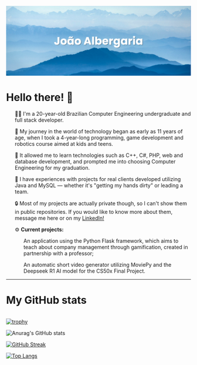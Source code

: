 [![MasterHead](banner(1).png)](https://github.com/Jvab1609)

<h1>Hello there! 👋</h1>
<ul>👨‍💻 I'm a 20-year-old Brazilian Computer Engineering undergraduate and full stack developer.<br></ul>
<ul>🌱 My journey in the world of technology began as early as 11 years of age, when I took a 4-year-long programming, game development and robotics course aimed at kids and teens.<br></ul>
<ul>🤖 It allowed me to learn technologies such as C++, C#, PHP, web and database development, and prompted me into choosing Computer Engineering for my graduation.</ul>
<ul>🧠 I have experiences with projects for real clients developed utilizing Java and MySQL — whether it's "getting my hands dirty" or leading a team.</ul>
<ul>🔒 Most of my projects are actually private though, so I can't show them in public repositories. If you would like to know more about them, message me here or on my <a href="https://www.linkedin.com/in/albergaria-joao/">LinkedIn!</a></ul>
<ul>⚙️ <b>Current projects:</b> 
  <ul>An application using the Python Flask framework, which aims to teach about company management through gamification, created in partnership with a professor;</ul>
  <ul>An automatic short video generator utilizing MoviePy and the Deepseek R1 AI model for the CS50x Final Project.</ul></ul>
<hr>
<h1>My GitHub stats</h1>
<div style="align-content: center; justify-content: center; margin: auto">

[![trophy](https://github-profile-trophy.vercel.app/?username=Jvab1609&theme=algolia&title=-Stars,-Followers,-Reviews,-Issues)](https://github.com/ryo-ma/github-profile-trophy)

![Anurag's GitHub stats](https://github-readme-stats-jvab1609s-projects.vercel.app/api?username=Jvab1609&show_icons=true&theme=holi&rank_icon=github&show=prs_merged_percentage&hide=contribs)

[![GitHub Streak](https://github-readme-streak-stats.herokuapp.com/?user=Jvab1609&theme=holi-theme)](https://git.io/streak-stats)

[![Top Langs](https://github-readme-stats-jvab1609s-projects.vercel.app/api/top-langs/?username=Jvab1609&langs_count=10&theme=holi&hide=jupyter%20notebook,css,html)](https://github.com/anuraghazra/github-readme-stats)
</div>




<!-- [![Anurag's GitHub stats](https://github-readme-stats.vercel.app/api?username=Jvab1609)](https://github.com/anuraghazra/github-readme-stats) -->
<!--
**Jvab1609/Jvab1609** is a ✨ _special_ ✨ repository because its `README.md` (this file) appears on your GitHub profile.

Here are some ideas to get you started:

- 🔭 I’m currently working on ...
- 🌱 I’m currently learning ...
- 👯 I’m looking to collaborate on ...
- 🤔 I’m looking for help with ...
- 💬 Ask me about ...
- 📫 How to reach me: ...
- 😄 Pronouns: ...
- ⚡ Fun fact: ...
-->
